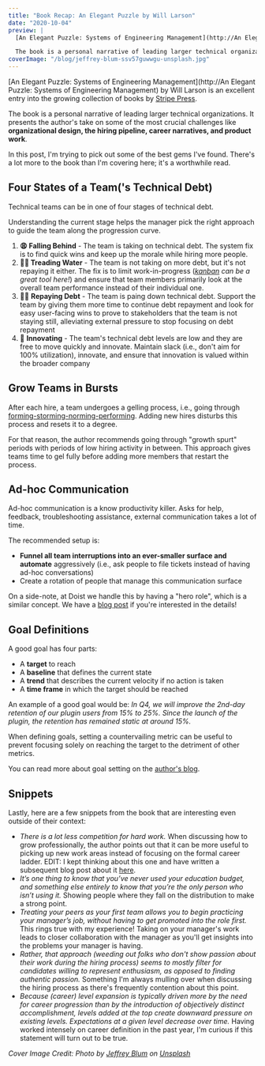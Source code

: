 ```yaml
---
title: "Book Recap: An Elegant Puzzle by Will Larson"
date: "2020-10-04"
preview: |
  [An Elegant Puzzle: Systems of Engineering Management](http://An Elegant Puzzle: Systems of Engineering Management) by Will Larson is an excellent entry into the growing collection of books by [Stripe Press](https://press.stripe.com/).

  The book is a personal narrative of leading larger technical organizations. It presents the author's take on some of the most crucial challenges like **organizational design, the hiring pipeline, career narratives, and product work**.
coverImage: "/blog/jeffrey-blum-ssv57guwwgu-unsplash.jpg"
---
```


[An Elegant Puzzle: Systems of Engineering Management](http://An Elegant Puzzle: Systems of Engineering Management) by Will Larson is an excellent entry into the growing collection of books by [Stripe Press](https://press.stripe.com/).

The book is a personal narrative of leading larger technical organizations. It presents the author's take on some of the most crucial challenges like **organizational design, the hiring pipeline, career narratives, and product work**.

In this post, I'm trying to pick out some of the best gems I've found. There's a lot more to the book than I'm covering here; it's a worthwhile read.

## Four States of a Team('s Technical Debt)

Technical teams can be in one of four stages of technical debt.

Understanding the current stage helps the manager pick the right approach to guide the team along the progression curve.

1. **😩 Falling Behind** - The team is taking on technical debt. The system fix is to find quick wins and keep up the morale while hiring more people.
2. **🤹‍♂️ Treading Water** - The team is not taking on more debt, but it's not repaying it either. The fix is to limit work-in-progress (_[kanban](https://janjan.xyz/2016/12/16/book-recap-agile-project-management-with-kanban-by-eric-brechner/) can be a great tool here!_) and ensure that team members primarily look at the overall team performance instead of their individual one.
3. 👷‍♂️ **Repaying Debt** - The team is paing down technical debt. Support the team by giving them more time to continue debt repayment and look for easy user-facing wins to prove to stakeholders that the team is not staying still, alleviating external pressure to stop focusing on debt repayment
4. 💪 **Innovating** - The team's technical debt levels are low and they are free to move quickly and innovate. Maintain slack (i.e., don't aim for 100% utilization), innovate, and ensure that innovation is valued within the broader company

## Grow Teams in Bursts

After each hire, a team undergoes a gelling process, i.e., going through [forming-storming-norming-performing](https://en.wikipedia.org/wiki/Tuckman%27s_stages_of_group_development). Adding new hires disturbs this process and resets it to a degree.

For that reason, the author recommends going through "growth spurt" periods with periods of low hiring activity in between. This approach gives teams time to gel fully before adding more members that restart the process.

## Ad-hoc Communication

Ad-hoc communication is a know productivity killer. Asks for help, feedback, troubleshooting assistance, external communication takes a lot of time.

The recommended setup is:

- **Funnel all team interruptions into an ever-smaller surface and automate** aggressively (i.e., ask people to file tickets instead of having ad-hoc conversations)
- Create a rotation of people that manage this communication surface

On a side-note, at Doist we handle this by having a "hero role", which is a similar concept. We have a [blog post](https://blog.doist.com/heroes-housekeeping-days/) if you're interested in the details!

## Goal Definitions

A good goal has four parts:

- A **target** to reach
- A **baseline** that defines the current state
- A **trend** that describes the current velocity if no action is taken
- A **time frame** in which the target should be reached

An example of a good goal would be: _In Q4, we will improve the 2nd-day retention of our plugin users from 15% to 25%._ _Since the launch of the plugin, the retention has remained static at around 15%._

When defining goals, setting a countervailing metric can be useful to prevent focusing solely on reaching the target to the detriment of other metrics.

You can read more about goal setting on the [author's blog](https://lethain.com/goals-and-baselines/).

## Snippets

Lastly, here are a few snippets from the book that are interesting even outside of their context:

- _There is a lot less competition for hard work._ When discussing how to grow professionally, the author points out that it can be more useful to picking up new work areas instead of focusing on the formal career ladder. EDIT: I kept thinking about this one and have written a subsequent blog post about it [here](https://janjan.xyz/2020/11/29/hard-work/).
- _It’s one thing to know that you’ve never used your education budget, and something else entirely to know that you’re the only person who isn’t using it._ Showing people where they fall on the distribution to make a strong point.
- _Treating your peers as your first team allows you to begin practicing your manager’s job, without having to get promoted into the role first._ This rings true with my experience! Taking on your manager's work leads to closer collaboration with the manager as you'll get insights into the problems your manager is having.
- _Rather, that approach (weeding out folks who don't show passion about their work during the hiring process) seems to mostly filter for candidates willing to represent enthusiasm, as opposed to finding authentic passion._ Something I'm always mulling over when discussing the hiring process as there's frequently contention about this point.
- _Because (career) level expansion is typically driven more by the need for career progression than by the introduction of objectively distinct accomplishment, levels added at the top create downward pressure on existing levels. Expectations at a given level decrease over time._ Having worked intensely on career definition in the past year, I'm curious if this statement will turn out to be true.

_Cover Image Credit: Photo by [Jeffrey Blum](https://unsplash.com/@jeffreyblum?utm_source=unsplash&utm_medium=referral&utm_content=creditCopyText) on [Unsplash](https://unsplash.com/s/photos/puzzle?utm_source=unsplash&utm_medium=referral&utm_content=creditCopyText)_
